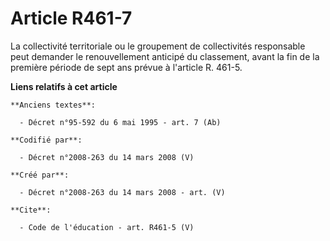# Article R461-7

La collectivité territoriale ou le groupement de collectivités responsable peut demander le renouvellement anticipé du
classement, avant la fin de la première période de sept ans prévue à l'article R. 461-5.

**Liens relatifs à cet article**

	**Anciens textes**:

	  - Décret n°95-592 du 6 mai 1995 - art. 7 (Ab)

	**Codifié par**:

	  - Décret n°2008-263 du 14 mars 2008 (V)

	**Créé par**:

	  - Décret n°2008-263 du 14 mars 2008 - art. (V)

	**Cite**:

	  - Code de l'éducation - art. R461-5 (V)
